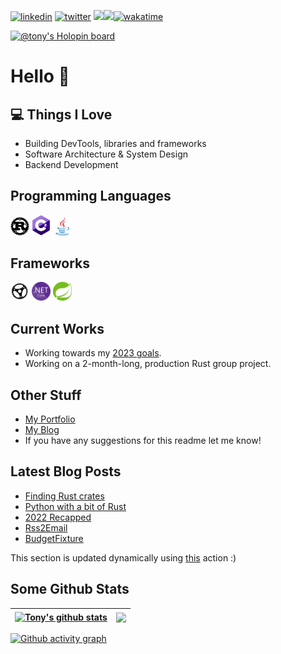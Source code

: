 [![linkedin](https://img.shields.io/badge/LinkedIn-0077B5?style=flat-square&logo=linkedin&logoColor=white)](https://www.linkedin.com/in/antonios-barotsis-5a26a0199/) [![twitter](https://img.shields.io/badge/Twitter-1DA1F2?style=flat-square&logo=twitter&logoColor=white)](https://twitter.com/Tony_Barotsis)
![](https://hit.yhype.me/github/profile?user_id=50240570)![](https://hit.yhype.me/github/profile?user_id=50240570)[![wakatime](https://wakatime.com/badge/user/f2b24ac4-cd14-46d7-ac81-740c41798ccb.svg?style=flat-square)](https://wakatime.com/@f2b24ac4-cd14-46d7-ac81-740c41798ccb)

[![@tony's Holopin board](https://holopin.me/tony)](https://holopin.io/@tony)

# Hello 👋

## 💻 Things I Love

- Building DevTools, libraries and frameworks
- Software Architecture & System Design
- Backend Development

## Programming Languages

<a href="rust-lang.org"><img src="images/rust.png" alt="c#" width="30"/></a>
<a href="dotnet.microsoft.com/en-us/languages/csharp"><img src="images/cs.png" alt="c#" width="30"/></a>
<a href="java.com"><img src="images/java.svg" alt="java" width="30"/></a>

## Frameworks
<a href="actix.rs/"><img src="images/actix-web.png" alt="actix-web" width="30"/></a>
<a href="asp.net"><img src="images/netcore.png" alt="netcore" width="30"/></a>
<a href="spring.io"><img src="images/spring.png" alt="spring" width="30"/></a>

## Current Works

- Working towards my [2023 goals](https://twitter.com/Tony_Barotsis/status/1609131868984860673).
- Working on a 2-month-long, production Rust group project.

## Other Stuff
- [My Portfolio](https://antoniosbarotsis.github.io/)
- [My Blog](https://antoniosbarotsis.github.io/posts/)
- If you have any suggestions for this readme let me know!

## Latest Blog Posts

<!--START_SECTION:feed-->
* [Finding Rust crates](https:&#x2F;&#x2F;antoniosbarotsis.github.io&#x2F;posts&#x2F;finding_rust_crates&#x2F;)
* [Python with a bit of Rust](https:&#x2F;&#x2F;antoniosbarotsis.github.io&#x2F;posts&#x2F;python_package_written_in_rust&#x2F;)
* [2022 Recapped](https:&#x2F;&#x2F;antoniosbarotsis.github.io&#x2F;posts&#x2F;2022-recapped&#x2F;)
* [Rss2Email](https:&#x2F;&#x2F;antoniosbarotsis.github.io&#x2F;posts&#x2F;rss2email&#x2F;)
* [BudgetFixture](https:&#x2F;&#x2F;antoniosbarotsis.github.io&#x2F;posts&#x2F;budget_fixture&#x2F;)
<!--END_SECTION:feed-->

This section is updated dynamically using [this](https://github.com/JasonEtco/rss-to-readme) action :)

## Some Github Stats


| <a href="https://github.com/anuraghazra/github-readme-stats"><img align="center" src="https://github-readme-stats.vercel.app/api?username=antoniosbarotsis&count_private=true&show_icons=true&theme=dark&bg_color=0D1117&text_color=61d9fa&title_color=61d9fa" alt="Tony's github stats" /></a> | <a href="https://git.io/streak-stats"><img align="center" src="https://streak-stats.demolab.com?user=AntoniosBarotsis&theme=react&background=0D1117" /></a> |
| ------------- | ------------- |

[![Github activity graph](https://github-readme-activity-graph.cyclic.app/graph?username=AntoniosBarotsis&theme=react-dark)](https://github.com/ashutosh00710/github-readme-activity-graph)
